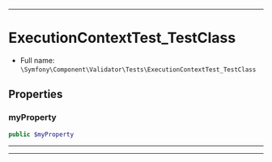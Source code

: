 ***

# ExecutionContextTest_TestClass

* Full name: `\Symfony\Component\Validator\Tests\ExecutionContextTest_TestClass`

## Properties

### myProperty

```php
public $myProperty
```

***



***

